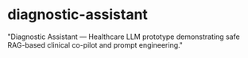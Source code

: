 # diagnostic-assistant
 "Diagnostic Assistant — Healthcare LLM prototype demonstrating safe RAG-based clinical co-pilot and prompt engineering."
